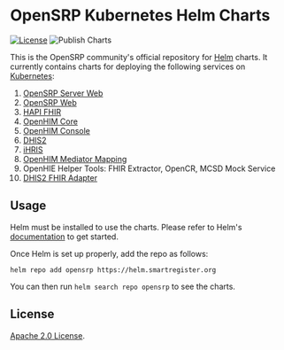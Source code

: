 # OpenSRP Kubernetes Helm Charts

[![License](https://img.shields.io/badge/License-Apache%202.0-blue.svg)](https://opensource.org/licenses/Apache-2.0) ![Publish Charts](https://github.com/opensrp/helm-charts/workflows/Publish%20Charts/badge.svg?branch=main)

This is the OpenSRP community's official repository for [Helm](https://helm.sh) charts. It currently contains charts for deploying the following services on [Kubernetes](https://kubernetes.io/):

1. [OpenSRP Server Web](https://github.com/opensrp/opensrp-server-web)
2. [OpenSRP Web](https://github.com/opensrp/web)
3. [HAPI FHIR](https://github.com/opensrp/hapi-fhir-jpaserver-starter)
4. [OpenHIM Core](https://github.com/jembi/openhim-core-js)
5. [OpenHIM Console](https://github.com/jembi/openhim-console)
6. [DHIS2](https://github.com/dhis2/dhis2-core)
7. [iHRIS](https://github.com/iHRIS/iHRIS)
8. [OpenHIM Mediator Mapping](https://github.com/jembi/openhim-mediator-mapping)
9. OpenHIE Helper Tools: FHIR Extractor, OpenCR, MCSD Mock Service
10. [DHIS2 FHIR Adapter](https://github.com/opensrp/dhis2-fhir-adapter)

## Usage

Helm must be installed to use the charts.
Please refer to Helm's [documentation](https://helm.sh/docs/) to get started.

Once Helm is set up properly, add the repo as follows:

```console
helm repo add opensrp https://helm.smartregister.org
```

You can then run `helm search repo opensrp` to see the charts.

## License

[Apache 2.0 License](./LICENSE).
